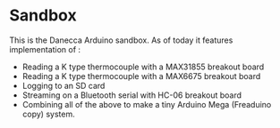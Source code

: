 # Sandbox
This is the Danecca Arduino sandbox.
As of today it features implementation of :
- Reading a K type thermocouple with a MAX31855 breakout board
- Reading a K type thermocouple with a MAX6675 breakout board
- Logging to an SD card
- Streaming on a Bluetooth serial with HC-06 breakout board
- Combining all of the above to make a tiny Arduino Mega (Freaduino copy) system.
